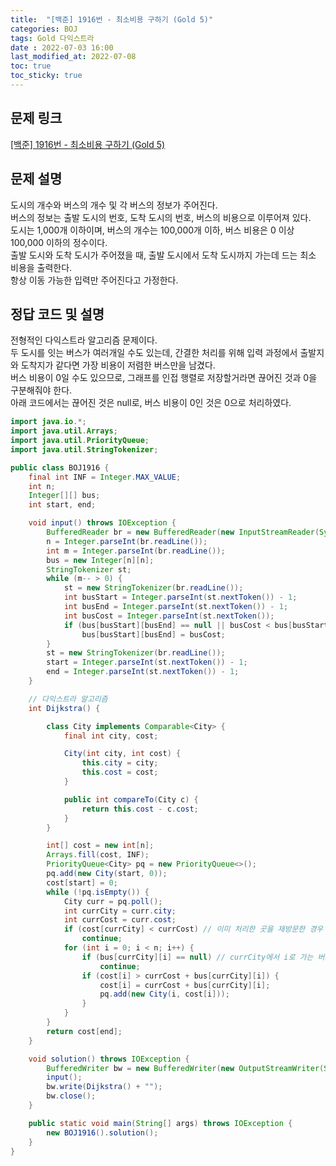 ```yaml
---
title:  "[백준] 1916번 - 최소비용 구하기 (Gold 5)"
categories: BOJ
tags: Gold 다익스트라
date : 2022-07-03 16:00
last_modified_at: 2022-07-08
toc: true
toc_sticky: true
---
```


## 문제 링크

[[백준] 1916번 - 최소비용 구하기 (Gold 5)](https://www.acmicpc.net/problem/1916)

## 문제 설명

도시의 개수와 버스의 개수 및 각 버스의 정보가 주어진다.  
버스의 정보는 출발 도시의 번호, 도착 도시의 번호, 버스의 비용으로 이루어져 있다.  
도시는 1,000개 이하이며, 버스의 개수는 100,000개 이하, 버스 비용은 0 이상 100,000 이하의 정수이다.  
출발 도시와 도착 도시가 주어졌을 때, 출발 도시에서 도착 도시까지 가는데 드는 최소 비용을 출력한다.  
항상 이동 가능한 입력만 주어진다고 가정한다.

## 정답 코드 및 설명

전형적인 다익스트라 알고리즘 문제이다.  
두 도시를 잇는 버스가 여러개일 수도 있는데, 간결한 처리를 위해 입력 과정에서 출발지와 도착지가 같다면 가장 비용이 저렴한 버스만을 남겼다.  
버스 비용이 0일 수도 있으므로, 그래프를 인접 행렬로 저장할거라면 끊어진 것과 0을 구분해줘야 한다.  
아래 코드에서는 끊어진 것은 null로, 버스 비용이 0인 것은 0으로 처리하였다.

```java
import java.io.*;
import java.util.Arrays;
import java.util.PriorityQueue;
import java.util.StringTokenizer;

public class BOJ1916 {
    final int INF = Integer.MAX_VALUE;
    int n;
    Integer[][] bus;
    int start, end;

    void input() throws IOException {
        BufferedReader br = new BufferedReader(new InputStreamReader(System.in));
        n = Integer.parseInt(br.readLine());
        int m = Integer.parseInt(br.readLine());
        bus = new Integer[n][n];
        StringTokenizer st;
        while (m-- > 0) {
            st = new StringTokenizer(br.readLine());
            int busStart = Integer.parseInt(st.nextToken()) - 1;
            int busEnd = Integer.parseInt(st.nextToken()) - 1;
            int busCost = Integer.parseInt(st.nextToken());
            if (bus[busStart][busEnd] == null || busCost < bus[busStart][busEnd])
                bus[busStart][busEnd] = busCost;
        }
        st = new StringTokenizer(br.readLine());
        start = Integer.parseInt(st.nextToken()) - 1;
        end = Integer.parseInt(st.nextToken()) - 1;
    }

    // 다익스트라 알고리즘
    int Dijkstra() {

        class City implements Comparable<City> {
            final int city, cost;

            City(int city, int cost) {
                this.city = city;
                this.cost = cost;
            }

            public int compareTo(City c) {
                return this.cost - c.cost;
            }
        }

        int[] cost = new int[n];
        Arrays.fill(cost, INF);
        PriorityQueue<City> pq = new PriorityQueue<>();
        pq.add(new City(start, 0));
        cost[start] = 0;
        while (!pq.isEmpty()) {
            City curr = pq.poll();
            int currCity = curr.city;
            int currCost = curr.cost;
            if (cost[currCity] < currCost) // 이미 처리한 곳을 재방문한 경우
                continue;
            for (int i = 0; i < n; i++) {
                if (bus[currCity][i] == null) // currCity에서 i로 가는 버스가 없는 경우
                    continue;
                if (cost[i] > currCost + bus[currCity][i]) {
                    cost[i] = currCost + bus[currCity][i];
                    pq.add(new City(i, cost[i]));
                }
            }
        }
        return cost[end];
    }

    void solution() throws IOException {
        BufferedWriter bw = new BufferedWriter(new OutputStreamWriter(System.out));
        input();
        bw.write(Dijkstra() + "");
        bw.close();
    }

    public static void main(String[] args) throws IOException {
        new BOJ1916().solution();
    }
}

```
